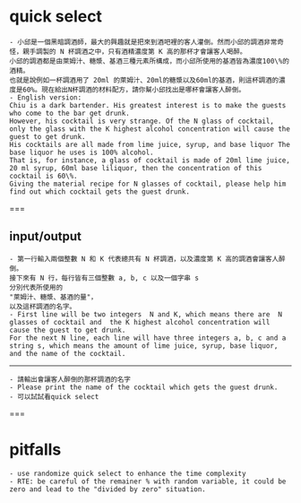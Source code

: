 # quick select
    - 小邱是一個黑暗調酒師，最大的興趣就是把來到酒吧裡的客人灌倒。然而小邱的調酒非常奇怪，親手調製的 N 杯調酒之中，只有酒精濃度第 K 高的那杯才會讓客人喝醉。
    小邱的調酒都是由萊姆汁、糖漿、基酒三種元素所構成，而小邱所使用的基酒皆為濃度100\%的酒精。
    也就是說例如一杯調酒用了 20ml 的萊姆汁、20ml的糖漿以及60ml的基酒，則這杯調酒的濃度是60%。現在給出N杯調酒的材料配方，請你幫小邱找出是哪杯會讓客人醉倒。
    - English version:
    Chiu is a dark bartender. His greatest interest is to make the guests who come to the bar get drunk.
    However, his cocktail is very strange. Of the N glass of cocktail, only the glass with the K highest alcohol concentration will cause the guest to get drunk.
    His cocktails are all made from lime juice, syrup, and base liquor The base liquor he uses is 100% alcohol.
    That is, for instance, a glass of cocktail is made of 20ml lime juice, 20 ml syrup, 60ml base liliquor, then the concentration of this cocktail is 60\%.
    Giving the material recipe for N glasses of cocktail, please help him find out which cocktail gets the guest drunk.
=== 
## input/output
    - 第一行輸入兩個整數 N 和 K 代表總共有 N 杯調酒，以及濃度第 K 高的調酒會讓客人醉倒。
    接下來有 N 行，每行皆有三個整數 a, b, c 以及一個字串 s
    分別代表所使用的
    "萊姆汁、糖漿、基酒的量"，
    以及這杯調酒的名字。
    - First line will be two integers  N and K, which means there are  N glasses of cocktail and  the K highest alcohol concentration will cause the guest to get drunk.
    For the next N line, each line will have three integers a, b, c and a string s, which means the amount of lime juice, syrup, base liquor, and the name of the cocktail.
---
    - 請輸出會讓客人醉倒的那杯調酒的名字
    - Please print the name of the cocktail which gets the guest drunk.
    - 可以試試看quick select

===
# pitfalls
    - use randomize quick select to enhance the time complexity
    - RTE: be careful of the remainer % with random variable, it could be zero and lead to the "divided by zero" situation.  
